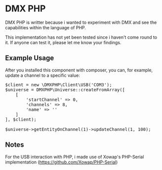 # DMX PHP
DMX PHP is writter because i wanted to experiment with DMX and see the capabilities within the language of PHP.

This implementation has not yet been tested since i haven't come round to it. If anyone can test it, please let me know your findings.

## Example Usage
After you installed this component with composer, you can, for example, update a channel to a specific value:

<pre>
$client = new \DMXPHP\Client\USB('COM3');
$universe = DMXPHP\Universe::createFromArray([
    [
        'startChannel' => 0,
        'channels' => 8,
        'name' => ''
    ]
], $client);

$universe->getEntityOnChannel(1)->updateChannel(1, 100);
</pre>

## Notes
For the USB interaction with PHP, i made use of Xowap's PHP-Serial implementation (https://github.com/Xowap/PHP-Serial)